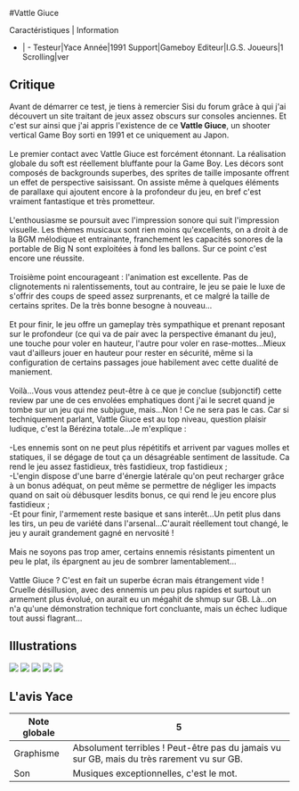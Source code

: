 #Vattle Giuce

Caractéristiques | Information
- | -
Testeur|Yace
Année|1991
Support|Gameboy
Editeur|I.G.S.
Joueurs|1
Scrolling|ver

## Critique
Avant de démarrer ce test, je tiens à remercier Sisi du forum grâce à qui j'ai découvert un site traitant de jeux assez obscurs sur  consoles anciennes. Et c'est sur ainsi que j'ai appris l'existence de ce <b>Vattle Giuce</b>, un shooter vertical Game Boy sorti en 1991 et ce uniquement au Japon.<br/><br/>Le premier contact avec Vattle Giuce est forcément étonnant. La réalisation globale du soft est réellement bluffante pour la Game Boy. Les décors sont composés de backgrounds superbes, des sprites de taille imposante offrent un effet de perspective saisissant. On assiste même à quelques éléments de parallaxe qui ajoutent encore à la profondeur du jeu, en bref c'est vraiment fantastique et très prometteur.<br/><br/>L'enthousiasme se poursuit avec l'impression sonore qui suit l'impression visuelle. Les thèmes musicaux sont rien moins qu'excellents, on a droit à de la BGM mélodique et entrainante, franchement les capacités sonores de la portable de Big N sont exploitées à fond les ballons. Sur ce point c'est encore une réussite.<br/><br/>Troisième point encourageant : l'animation est excellente. Pas de clignotements ni ralentissements, tout au contraire, le jeu se paie le luxe de s'offrir des coups de speed assez surprenants, et ce malgré la taille de certains sprites. De la très bonne besogne à nouveau...<br/><br/>Et pour finir, le jeu offre un gameplay très sympathique et prenant reposant sur le profondeur (ce qui va de pair avec la perspective émanant du jeu), une touche pour voler en hauteur, l'autre pour voler en rase-mottes...Mieux vaut d'ailleurs jouer en hauteur pour rester en sécurité, même si la configuration de certains passages joue habilement avec cette dualité de maniement.<br/><br/>Voilà...Vous vous attendez peut-être à ce que je conclue (subjonctif) cette review par une de ces envolées emphatiques dont j'ai le secret quand je tombe sur un jeu qui me subjugue, mais...Non ! Ce ne sera pas le cas. Car si techniquement parlant, Vattle Giuce est au top niveau, question plaisir ludique, c'est la Bérézina totale...Je m'explique :<br/><br/>-Les ennemis sont on ne peut plus répétitifs et arrivent par vagues molles et statiques, il se dégage de tout ça un désagréable sentiment de lassitude. Ca rend le jeu assez fastidieux, très fastidieux, trop fastidieux ;<br/>-L'engin dispose d'une barre d'énergie latérale qu'on peut recharger grâce à un bonus adéquat,  on peut même se permettre de négliger les impacts quand on sait où débusquer lesdits bonus, ce qui rend le jeu encore plus fastidieux ;<br/>-Et pour finir, l'armement reste basique et sans interêt...Un petit plus dans les tirs, un peu de variété dans l'arsenal...C'aurait réellement tout changé, le jeu y aurait grandement gagné en nervosité !<br/><br/>Mais ne soyons pas trop amer, certains ennemis résistants  pimentent un peu le plat, ils épargnent au jeu de sombrer lamentablement...<br/><br/>Vattle Giuce ? C'est en fait un superbe écran mais étrangement vide ! Cruelle désillusion, avec des ennemis un peu plus rapides et surtout un armement plus évolué, on aurait eu un mégahit de shmup sur GB. Là...on n'a qu'une démonstration technique fort concluante, mais un échec ludique tout aussi flagrant...

## Illustrations
![](http://www.shmup.com/images/thumbs/img_fiche_1_1339.png)
![](http://www.shmup.com/images/thumbs/img_fiche_2_1339.png)
![](http://www.shmup.com/images/thumbs/img_fiche_3_1339.png)
![](http://www.shmup.com/images/thumbs/img_fiche_4_1339.png)
![](http://www.shmup.com/images/thumbs/img_fiche_5_1339.png)

## L'avis Yace
Note globale|5
-|-
Graphisme|Absolument terribles ! Peut-être pas du jamais vu sur GB, mais du très rarement vu sur GB.
Son|Musiques exceptionnelles, c'est le mot.
